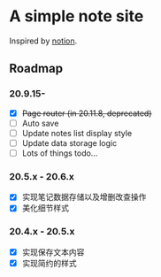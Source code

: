 # A simple note site

Inspired by [notion](https://www.notion.so/).

## Roadmap

### 20.9.15-

- [x] ~~Page router (in 20.11.8, deprecated)~~
- [ ] Auto save
- [ ] Update notes list display style
- [ ] Update data storage logic
- [ ] Lots of things todo...

### 20.5.x - 20.6.x

- [x] 实现笔记数据存储以及增删改查操作
- [x] 美化细节样式

### 20.4.x - 20.5.x

- [x] 实现保存文本内容
- [x] 实现简约的样式
